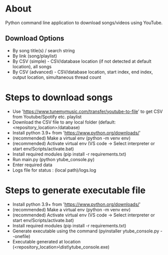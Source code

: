 # About
Python command line application to download songs/videos using YouTube.

## Download Options
- By song title(s) / search string
- By link (song/playlist)
- By CSV (simple) - CSV/database location (if not detected at default location), all songs
- By CSV (advanced) - CSV/database location, start index, end index, output location, simultaneous thread count

# Steps to download songs
- Use 'https://www.tunemymusic.com/transfer/youtube-to-file' to get CSV from Youtube/Spotify etc. playlist
- Download the CSV file to any local folder (default: <repository_location>/database)
- Install python 3.9+ from 'https://www.python.org/downloads/'
- (recommended) Make a virtual env (python -m venv env)
- (recommended) Activate virtual env (VS code -> Select interpreter or start env/Scripts/activate.bat)
- Install required modules (pip install -r requirements.txt)
- Run main.py (python ytube_console.py)
- Enter required data
- Logs file for status : (local path)/logs.log

# Steps to generate executable file
- Install python 3.9+ from 'https://www.python.org/downloads/'
- (recommended) Make a virtual env (python -m venv env)
- (recommended) Activate virtual env (VS code -> Select interpreter or start env/Scripts/activate.bat)
- Install required modules (pip install -r requirements.txt)
- Generate executable using the command (pyinstaller ytube_console.py --onefile)
- Executable generated at location (<repository_location>\dist\ytube_console.exe)
